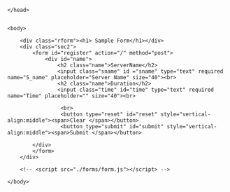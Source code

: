 <!DOCTYPE html>
<html>
    <head>
        <title>
            Form]
        </title>
        <link rel="stylesheet" type="text/css" href="/form/style.css">
        
    </head>


    <body>
       
        <div class="rform"><h1> Sample Form</h1></div>
        <div class="sec2">
            <form id="register" action="/" method="post">
                <div id="name">
                    <h2 class="name">ServerName</h2>  
                    <input class="sname" id ="sname" type="text" required name="S_name" placeholder="Server Name" size="40"><br>
                    <h2 class="name">Duration</h2>
                    <input class="time" id="time" type="text" required name="Time" placeholder="" size="40"><br>

                     <br>   
                     <button type="reset" id="reset" style="vertical-align:middle"><span>Clear </span></button>
                     <button type="submit" id="submit" style="vertical-align:middle"><span>Submit </span></button>
                    
            </div>  
            </form>
        </div>

        <!-- <script src="./forms/form.js"></script> -->

    </body>
</html>
